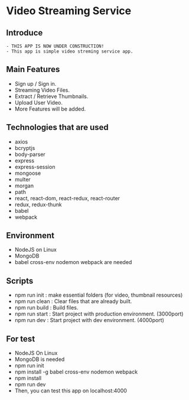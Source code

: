 # Video Streaming Service


## Introduce
```
- THIS APP IS NOW UNDER CONSTRUCTION!
- This app is simple video streming service app.
```


## Main Features
- Sign up / Sign in.
- Streaming Video Files.
- Extract / Retrieve Thumbnails.
- Upload User Video.
- More Features will be added.


## Technologies that are used
- axios
- bcryptjs
- body-parser
- express
- express-session
- mongoose
- multer
- morgan
- path
- react, react-dom, react-redux, react-router
- redux, redux-thunk
- babel
- webpack


## Environment
- NodeJS on Linux
- MongoDB
- babel cross-env nodemon webpack are needed


## Scripts
- npm run init : make essential folders (for video, thumbnail resources)
- npm run clean : Clear files that are already built.
- npm run build : Build files.
- npm run start : Start project with production environment. (3000port)
- npm run dev : Start project with dev environment. (4000port)


## For test
- NodeJS On Linux
- MongoDB is needed
- npm run init
- npm install -g babel cross-env nodemon webpack
- npm install
- npm run dev
- Then, you can test this app on localhost:4000

